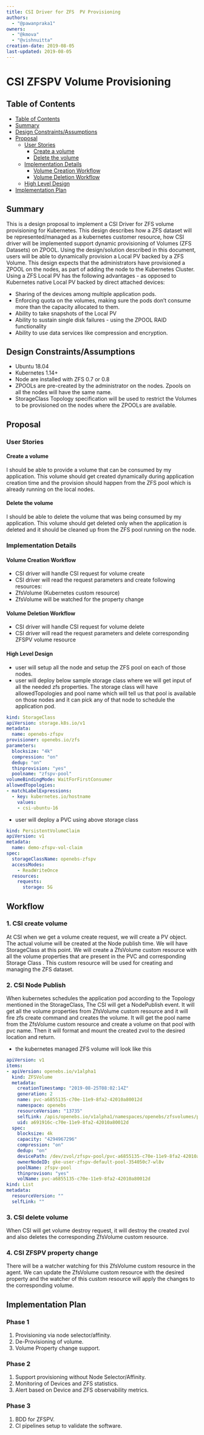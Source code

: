 ```yaml
---
title: CSI Driver for ZFS  PV Provisioning
authors:
  - "@pawanpraka1"
owners:
  - "@kmova"
  - "@vishnuitta"
creation-date: 2019-08-05
last-updated: 2019-08-05
---
```


# CSI ZFSPV Volume Provisioning

## Table of Contents

* [Table of Contents](#table-of-contents)
* [Summary](#summary)
* [Design Constraints/Assumptions](#design-constraints/Assumptions)
* [Proposal](#proposal)
    * [User Stories](#user-stories)
      * [Create a volume](#create-a-volume)
      * [Delete the volume](#delete-the-volume)
    * [Implementation Details](#implementation-details)
      * [Volume Creation Workflow](#volume-creation-workflow)
      * [Volume Deletion Workflow](#volume-deletion-workflow)
    * [High Level Design](#high-level-design)
* [Implementation Plan](#implementation-plan)

## Summary

This is a design proposal to implement a CSI Driver for ZFS volume provisioning for Kubernetes. This design describes how a ZFS dataset will be represented/managed as a kubernetes customer resource, how CSI driver will be implemented  support dynamic provisioning of Volumes (ZFS Datasets)  on ZPOOL.
Using the design/solution described in this document, users will be able to dynamically provision a Local PV backed by a ZFS Volume. This design expects that the administrators have provisioned a ZPOOL on the nodes, as part of adding the node to the Kubernetes Cluster.
Using a ZFS Local PV has the following advantages - as opposed to Kubernetes native Local PV backed by direct attached devices:
- Sharing of the devices among multiple application pods.
- Enforcing quota on the volumes, making sure the pods don’t consume more than the capacity allocated to them.
- Ability to take snapshots of the Local PV
- Ability to sustain single disk failures - using the ZPOOL RAID functionality
- Ability to use data services like compression and encryption.

## Design Constraints/Assumptions

- Ubuntu 18.04
- Kubernetes 1.14+
- Node are installed with ZFS 0.7 or 0.8
- ZPOOLs are pre-created by the administrator on the nodes. Zpools on all the nodes will have the same name.
- StorageClass Topology specification will be used to restrict the Volumes to be provisioned on the nodes where the ZPOOLs are available.

## Proposal

### User Stories

#### Create a volume
I should be able to provide a volume that can be consumed by my application. This volume should get created dynamically during application creation time and the provision should happen from the ZFS pool which is already running on the local nodes.

#### Delete the volume
I should be able to delete the volume that was being consumed by my application. This volume should get deleted only when the application is deleted and it should be cleaned up from the ZFS pool running on the node.

### Implementation Details

#### Volume Creation Workflow
- CSI driver will handle CSI request for volume create
- CSI driver will read the request parameters and create following resources:
- ZfsVolume (Kubernetes custom resource)
- ZfsVolume will be watched for the property change

#### Volume Deletion Workflow
- CSI driver will handle CSI request for volume delete
- CSI driver will read the request parameters and delete corresponding ZFSPV volume resource

#### High Level Design
- user will setup all the node and setup the ZFS pool on each of those nodes.
- user will deploy below sample storage class where we will get input of all the needed zfs properties. The storage class will have allowedTopologies and pool name which will tell us that pool is available on those nodes and it can pick any of that node to schedule the application pod.

```yaml
kind: StorageClass
apiVersion: storage.k8s.io/v1
metadata:
  name: openebs-zfspv
provisioner: openebs.io/zfs
parameters:
  blocksize: "4k"
  compression: "on"
  dedup: "on"
  thinprovision: "yes"
  poolname: "zfspv-pool"
volumeBindingMode: WaitForFirstConsumer
allowedTopologies:
- matchLabelExpressions:
  - key: kubernetes.io/hostname
    values:
    - csi-ubuntu-16
```

- user will deploy a PVC using above storage class

```yaml
kind: PersistentVolumeClaim
apiVersion: v1
metadata:
  name: demo-zfspv-vol-claim
spec:
  storageClassName: openebs-zfspv
  accessModes:
    - ReadWriteOnce
  resources:
    requests:
      storage: 5G
```
## Workflow

### 1. CSI create volume
At CSI when we get a volume create request, we will create a PV object. The actual volume will be created at the Node publish time. We will have StorageClass at this point. We will create a ZfsVolume custom resource with all the volume properties that are present in the PVC and corresponding Storage Class . This custom resource will be used for creating and managing the ZFS dataset.

### 2. CSI Node Publish
When kubernetes schedules the application pod according to the Topology mentioned in the StorageClass, The CSI will get a NodePublish event. It will get all the volume properties from ZfsVolume custom resource and it will fire zfs create command and creates the volume. It will get the pool name from the ZfsVolume custom resource and create a volume on that pool with pvc name. Then it will format and mount the created zvol to the desired location and return.

- the kubernetes managed ZFS volume will look like this

```yaml
apiVersion: v1
items:
- apiVersion: openebs.io/v1alpha1
  kind: ZFSVolume
  metadata:
    creationTimestamp: "2019-08-25T08:02:14Z"
    generation: 2
    name: pvc-a6855135-c70e-11e9-8fa2-42010a80012d
    namespace: openebs
    resourceVersion: "13735"
    selfLink: /apis/openebs.io/v1alpha1/namespaces/openebs/zfsvolumes/pvc-a6855135-c70e-11e9-8fa2-42010a80012d
    uid: a691916c-c70e-11e9-8fa2-42010a80012d
  spec:
    blocksize: 4k
    capacity: "4294967296"
    compression: "on"
    dedup: "on"
    devicePath: /dev/zvol/zfspv-pool/pvc-a6855135-c70e-11e9-8fa2-42010a80012d
    ownerNodeID: gke-user-zfspv-default-pool-354050c7-wl8v
    poolName: zfspv-pool
    thinprovison: "yes"
    volName: pvc-a6855135-c70e-11e9-8fa2-42010a80012d
kind: List
metadata:
  resourceVersion: ""
  selfLink: ""
```

### 3. CSI delete volume

When CSI will get volume destroy request, it will destroy the created zvol and also deletes the corresponding ZfsVolume custom resource.

### 4. CSI ZFSPV property change
There will be a watcher watching for this ZfsVolume custom resource in the agent. We can update the ZfsVolume custom resource with the desired property and the watcher of this custom resource will apply the changes to the corresponding volume.

## Implementation Plan

### Phase 1
1. Provisioning via node selector/affinity.
2. De-Provisioning of volume.
3. Volume Property change support.

### Phase 2
1. Support provisioning without Node Selector/Affinity.
2. Monitoring of Devices and ZFS statistics.
3. Alert based on Device and ZFS observability metrics.

### Phase 3
1. BDD for ZFSPV.
2. CI  pipelines setup to validate the software.
